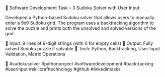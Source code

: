 🧩 Software Development Task – 3 Sudoku Solver with User Input

Developed a Python-based Sudoku solver that allows users to manually enter a 9x9 Sudoku grid. The program uses a backtracking algorithm to solve the puzzle and prints both the unsolved and solved versions of the grid.

🔹 Input: 9 lines of 9-digit strings (with 0 for empty cells)
🔹 Output: Fully solved Sudoku puzzle if solvable
🔹 Tech: Python, Backtracking, User Input Validation, Matrix Operations

📂 #sudokusolver #pythonproject #softwaredevelopment #backtracking #userinput #skillcrafttechnology #github #linkedintasks
